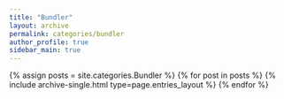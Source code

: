 ```yaml
---
title: "Bundler"
layout: archive
permalink: categories/bundler
author_profile: true
sidebar_main: true
---
```


{% assign posts = site.categories.Bundler %}
{% for post in posts %} {% include archive-single.html type=page.entries_layout %} {% endfor %}